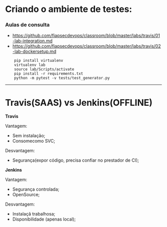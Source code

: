 # Criando o ambiente de testes:

### Aulas de consulta
 - https://github.com/fiapsecdevops/classroom/blob/master/labs/travis/01-lab-integration.md
 - https://github.com/fiapsecdevops/classroom/blob/master/labs/travis/02-lab-dockersetup.md


```
    pip install virtualenv
    virtualenv lab
    source lab/Scripts/activate
    pip install -r requirements.txt
    python -m pytest -v tests/test_generator.py

```

---

# Travis(SAAS) vs Jenkins(OFFLINE)

**Travis**

Vantagem:
- Sem instalação;
- Consomecomo SVC;

Desvantagem:
- Segurança(expor código, precisa confiar no prestador de CI);

**Jenkins**

Vantagem:
- Segurança controlada;
- OpenSource;

Desvantagem:
- Instalaçã trabalhosa;
- Disponibilidade (apenas local);

